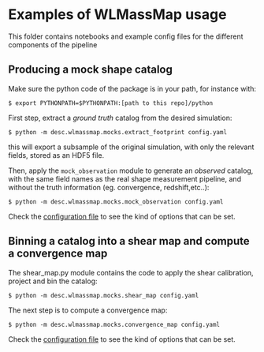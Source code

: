# Examples of WLMassMap usage

This folder contains notebooks and example config files for the different components of the pipeline

## Producing a mock shape catalog

Make sure the python code of the package is in your path, for instance with:
```
$ export PYTHONPATH=$PYTHONPATH:[path to this repo]/python
```

First step, extract a *ground truth* catalog from the desired simulation:
```
$ python -m desc.wlmassmap.mocks.extract_footprint config.yaml
```
this will export a subsample of the original simulation, with only the relevant fields, stored as an HDF5 file.

Then, apply the `mock_observation` module to generate an *observed* catalog, with the same field names as the real shape measurement pipeline, and without the truth information (eg. convergence, redshift,etc..):
```
$ python -m desc.wlmassmap.mocks.mock_observation config.yaml
```

Check the [configuration file](config.yaml) to see the kind of options that can be set.

## Binning a catalog into a shear map and compute a convergence map

The shear_map.py module contains the code to apply the shear calibration,
project and bin the catalog:
```
$ python -m desc.wlmassmap.mocks.shear_map config.yaml
```

The next step is to compute a convergence map:
```
$ python -m desc.wlmassmap.mocks.convergence_map config.yaml
```

Check the [configuration file](config_map.yaml) to see the kind of options that can be set.
